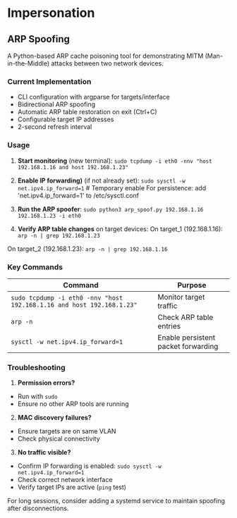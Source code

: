 # Impersonation
## ARP Spoofing

A Python-based ARP cache poisoning tool for demonstrating MITM (Man-in-the-Middle) attacks between two network devices.

### Current Implementation 
- CLI configuration with argparse for targets/interface
- Bidirectional ARP spoofing
- Automatic ARP table restoration on exit (Ctrl+C)
- Configurable target IP addresses
- 2-second refresh interval

### Usage
1. **Start monitoring** (new terminal):
```sudo tcpdump -i eth0 -nnv "host 192.168.1.16 and host 192.168.1.23"```
2. **Enable IP forwarding)** (if not already set):
```sudo sysctl -w net.ipv4.ip_forward=1``` # Temporary enable
For persistence: add 'net.ipv4.ip_forward=1' to /etc/sysctl.conf

4. **Run the ARP spoofer**:
```sudo python3 arp_spoof.py 192.168.1.16 192.168.1.23 -i eth0```


5. **Verify ARP table changes** on target devices:
On target_1 (192.168.1.16):
```arp -n | grep 192.168.1.23```

On target_2 (192.168.1.23):
```arp -n | grep 192.168.1.16```


### Key Commands
| Command | Purpose |
|---------|---------|
| `sudo tcpdump -i eth0 -nnv "host 192.168.1.16 and host 192.168.1.23"` | Monitor target traffic |
| `arp -n` | Check ARP table entries |
| `sysctl -w net.ipv4.ip_forward=1` | Enable persistent packet forwarding |

### Troubleshooting
1. **Permission errors?**
- Run with `sudo`
- Ensure no other ARP tools are running

2. **MAC discovery failures?**
- Ensure targets are on same VLAN
- Check physical connectivity

3. **No traffic visible?**
- Confirm IP forwarding is enabled:
     ```sudo sysctl -w net.ipv4.ip_forward=1```
- Check correct network interface
- Verify target IPs are active (`ping` test)


 For long sessions, consider adding a systemd service to maintain spoofing after disconnections.
